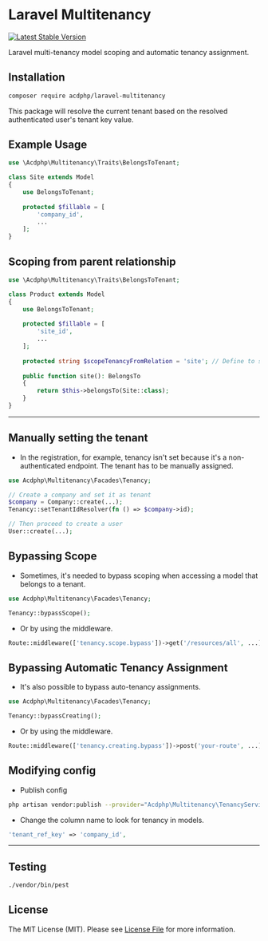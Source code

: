 # Laravel Multitenancy
[![Latest Stable Version](https://poser.pugx.org/acdphp/laravel-multitenancy/v)](https://packagist.org/packages/acdphp/laravel-multitenancy)

Laravel multi-tenancy model scoping and automatic tenancy assignment.

## Installation
```sh
composer require acdphp/laravel-multitenancy
```

This package will resolve the current tenant based on the resolved authenticated user's tenant key value.

## Example Usage
```php
use \Acdphp\Multitenancy\Traits\BelongsToTenant;

class Site extends Model
{
    use BelongsToTenant;
    
    protected $fillable = [
        'company_id',
        ...
    ];
}
```

## Scoping from parent relationship
```php
use \Acdphp\Multitenancy\Traits\BelongsToTenant;

class Product extends Model
{
    use BelongsToTenant;
    
    protected $fillable = [
        'site_id',
        ...
    ];
    
    protected string $scopeTenancyFromRelation = 'site'; // Define to scope from parent model
    
    public function site(): BelongsTo
    {
        return $this->belongsTo(Site::class);
    }
}
```

---

## Manually setting the tenant
- In the registration, for example, tenancy isn't set because it's a non-authenticated endpoint. The tenant has to be manually assigned.
```php
use Acdphp\Multitenancy\Facades\Tenancy;

// Create a company and set it as tenant
$company = Company::create(...);
Tenancy::setTenantIdResolver(fn () => $company->id);

// Then proceed to create a user
User::create(...);
```

## Bypassing Scope
- Sometimes, it's needed to bypass scoping when accessing a model that belongs to a tenant.
```php
use Acdphp\Multitenancy\Facades\Tenancy;

Tenancy::bypassScope();
```

- Or by using the middleware.
```php
Route::middleware(['tenancy.scope.bypass'])->get('/resources/all', ...);
```

## Bypassing Automatic Tenancy Assignment
- It's also possible to bypass auto-tenancy assignments.
```php
use Acdphp\Multitenancy\Facades\Tenancy;

Tenancy::bypassCreating();
```

- Or by using the middleware.
```php
Route::middleware(['tenancy.creating.bypass'])->post('your-route', ...);
```

## Modifying config
- Publish config
```sh
php artisan vendor:publish --provider="Acdphp\Multitenancy\TenancyServiceProvider"
```

- Change the column name to look for tenancy in models.
```php
'tenant_ref_key' => 'company_id',
```

---

## Testing
```sh
./vendor/bin/pest
```

## License
The MIT License (MIT). Please see [License File](LICENSE) for more information.
